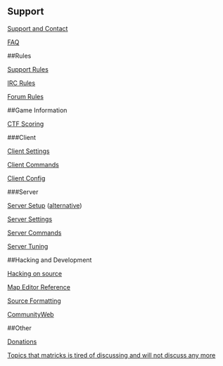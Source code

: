 ## Support

[Support and Contact](support/support_and_contact.md)

[FAQ](support/faq.md)


##Rules

[Support Rules](rules/support_rules.md)

[IRC Rules](rules/irc_rules.md)

[Forum Rules](rules/forum_rules.md)


##Game Information

[CTF Scoring](ctf_scoring.md)

###Client

[Client Settings](client_settings.md)

[Client Commands](client_commands.md)

[Client Config](client_config.md)

###Server

[Server Setup](server_setup.md) ([alternative](server_setup_2.md))

[Server Settings](server_settings.md)

[Server Commands](server_commands.md)

[Server Tuning](server_tuning.md)


##Hacking and Development

[Hacking on source](hacking.md)

[Map Editor Reference](map_editor_reference.md)

[Source Formatting](nomenclature.md)

[CommunityWeb](communityweb.md)


##Other

[Donations](other/donations.md)

[Topics that matricks is tired of discussing and will not discuss any more ](tired_matricks.md)
